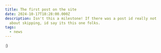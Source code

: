 ```yaml
---
title: The first post on the site
date: 2024-10-17T18:28:00.000Z
description: Isn't this a milestone! If there was a post id really not think
  about skipping, id say its this one folks.
tags:
  - news
---
```

:)
